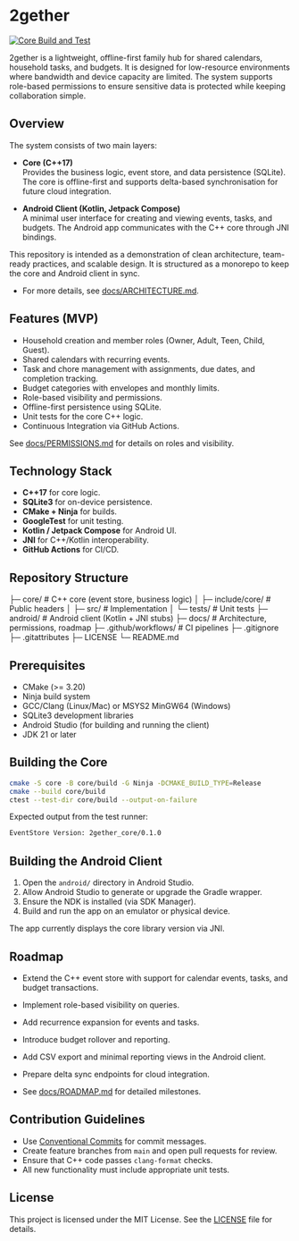 # 2gether

[![Core Build and Test](https://github.com/layzer26/2gether/actions/workflows/core.yml/badge.svg)](https://github.com/layzer26/2gether/actions/workflows/core.yml)

2gether is a lightweight, offline-first family hub for shared calendars, household tasks, and budgets. It is designed for low-resource environments where bandwidth and device capacity are limited. The system supports role-based permissions to ensure sensitive data is protected while keeping collaboration simple.

## Overview

The system consists of two main layers:

- **Core (C++17)**  
  Provides the business logic, event store, and data persistence (SQLite). The core is offline-first and supports delta-based synchronisation for future cloud integration.

- **Android Client (Kotlin, Jetpack Compose)**  
  A minimal user interface for creating and viewing events, tasks, and budgets. The Android app communicates with the C++ core through JNI bindings.

This repository is intended as a demonstration of clean architecture, team-ready practices, and scalable design. It is structured as a monorepo to keep the core and Android client in sync.

- For more details, see [docs/ARCHITECTURE.md](docs/ARCHITECTURE.md).

## Features (MVP)

- Household creation and member roles (Owner, Adult, Teen, Child, Guest).
- Shared calendars with recurring events.
- Task and chore management with assignments, due dates, and completion tracking.
- Budget categories with envelopes and monthly limits.
- Role-based visibility and permissions.
- Offline-first persistence using SQLite.
- Unit tests for the core C++ logic.
- Continuous Integration via GitHub Actions.

See [docs/PERMISSIONS.md](docs/PERMISSIONS.md) for details on roles and visibility.


## Technology Stack

- **C++17** for core logic.
- **SQLite3** for on-device persistence.
- **CMake + Ninja** for builds.
- **GoogleTest** for unit testing.
- **Kotlin / Jetpack Compose** for Android UI.
- **JNI** for C++/Kotlin interoperability.
- **GitHub Actions** for CI/CD.

## Repository Structure

├─ core/                     # C++ core (event store, business logic)
│  ├─ include/core/          # Public headers
│  ├─ src/                   # Implementation
│  └─ tests/                 # Unit tests
├─ android/                  # Android client (Kotlin + JNI stubs)
├─ docs/                     # Architecture, permissions, roadmap
├─ .github/workflows/        # CI pipelines
├─ .gitignore
├─ .gitattributes
├─ LICENSE
└─ README.md



## Prerequisites

- CMake (>= 3.20)
- Ninja build system
- GCC/Clang (Linux/Mac) or MSYS2 MinGW64 (Windows)
- SQLite3 development libraries
- Android Studio (for building and running the client)
- JDK 21 or later

## Building the Core

```bash
cmake -S core -B core/build -G Ninja -DCMAKE_BUILD_TYPE=Release
cmake --build core/build
ctest --test-dir core/build --output-on-failure
````

Expected output from the test runner:

```bash
EventStore Version: 2gether_core/0.1.0
```

## Building the Android Client

1. Open the `android/` directory in Android Studio.
2. Allow Android Studio to generate or upgrade the Gradle wrapper.
3. Ensure the NDK is installed (via SDK Manager).
4. Build and run the app on an emulator or physical device.

The app currently displays the core library version via JNI.

## Roadmap

* Extend the C++ event store with support for calendar events, tasks, and budget transactions.
* Implement role-based visibility on queries.
* Add recurrence expansion for events and tasks.
* Introduce budget rollover and reporting.
* Add CSV export and minimal reporting views in the Android client.
* Prepare delta sync endpoints for cloud integration.
  
* See [docs/ROADMAP.md](docs/ROADMAP.md) for detailed milestones.

## Contribution Guidelines

* Use [Conventional Commits](https://www.conventionalcommits.org/) for commit messages.
* Create feature branches from `main` and open pull requests for review.
* Ensure that C++ code passes `clang-format` checks.
* All new functionality must include appropriate unit tests.

## License

This project is licensed under the MIT License. See the [LICENSE](LICENSE) file for details.





